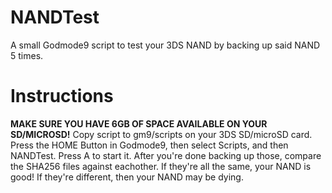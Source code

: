 # NANDTest
A small Godmode9 script to test your 3DS NAND by backing up said NAND 5 times.
# Instructions
**MAKE SURE YOU HAVE 6GB OF SPACE AVAILABLE ON YOUR SD/MICROSD!**
Copy script to gm9/scripts on your 3DS SD/microSD card.
Press the HOME Button in Godmode9, then select Scripts, and then NANDTest.
Press A to start it.
After you're done backing up those, compare the SHA256 files against eachother. If they're all the same, your NAND is good!
If they're different, then your NAND may be dying.
